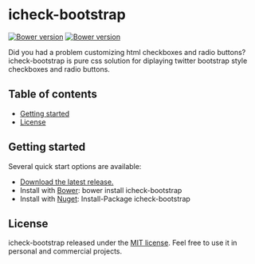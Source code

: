 # icheck-bootstrap 

<a href="#" target="_blank"><img src="https://img.shields.io/badge/bower-v1.0.5-blue.svg" alt="Bower version"></a>
<a href="https://www.nuget.org/packages/icheck-bootstrap" target="_blank"><img src="https://img.shields.io/badge/nuget-v1.0.5-blue.svg" alt="Bower version"></a>

Did you had a problem customizing html checkboxes and radio buttons? icheck-bootstrap is pure css solution for diplaying twitter bootstrap style checkboxes and radio buttons.

## Table of contents

* <a href="#user-content-getting-started">Getting started</a>
* <a href="#user-content-license">License</a>

## Getting started

Several quick start options are available:

* [Download the latest release.](https://github.com//bantikyan/icheck-bootstrap/archive/master.zip)
* Install with [Bower](https://bower.io): bower install icheck-bootstrap
* Install with [Nuget](https://www.nuget.org/packages/icheck-bootstrap/): Install-Package icheck-bootstrap

## License

icheck-bootstrap released under the [MIT license](https://github.com/bantikyan/icheck-bootstrap/blob/master/LICENSE). Feel free to use it in personal and commercial projects.
